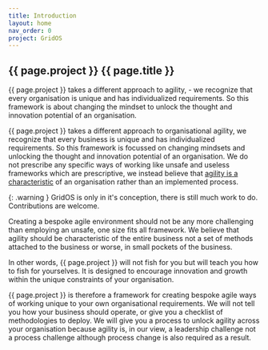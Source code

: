 ```yaml
---
title: Introduction
layout: home
nav_order: 0
project: GridOS
---
```


## {{ page.project }} {{ page.title }}

{{ page.project }} takes a different approach to agility,  - we recognize that every organisation is unique and has individualized requirements. So this framework is about changing the mindset to unlock the thought and innovation potential of an organisation.

{{ page.project }} takes a different approach to organisational agility, we recognize that every business is unique and has individualized requirements. So this framework is focussed on changing mindsets and unlocking the thought and innovation potential of an organisation. We do not prescribe any specific ways of working like unsafe and useless frameworks which are prescriptive, we instead believe that [agility is a characteristic](/docs/concepts/agile_as_character) of an organisation rather than an implemented process.

{: .warning }
GridOS is only in it's conception, there is still much work to do. Contributions are welcome.

Creating a bespoke agile environment should not be any more challenging than employing an unsafe, one size fits all framework. We believe that agility should be characteristic of the entire business not a set of methods attached to the business or worse, in small pockets of the business.

In other words, {{ page.project }} will not fish for you but will teach you how to fish for yourselves. It is designed to encourage innovation and growth within the unique constraints of your organisation.

{{ page.project }} is therefore a framework for creating bespoke agile ways of working unique to your own organisational requirements. We will not tell you how your business should operate, or give you a checklist of methodologies to deploy. We will give you a process to unlock agility across your organisation because agility is, in our view, a leadership challenge not a process challenge although process change is also required as a result.
